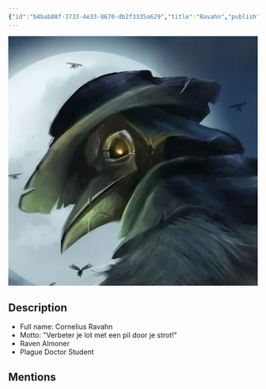 ```yaml
---
{"id":"b4bab88f-3733-4e33-8670-db2f3335a629","title":"Ravahn","publish":true,"date_created":"Saturday, January 14th 2023, 10:36:53 am","date_modified":"Tuesday, April 2nd 2024, 8:14:20 pm","path":"Tabletop/Campaigns/And A Thousand Years More/Characters/Party/Ravahn.md","permalink":"/tabletop/campaigns/and-a-thousand-years-more/characters/party/ravahn/","PassFrontmatter":true}
---
```



![Banner-Ravahn-polaroid.png|200](../../../../../Media/IronClaw/Polaroid/Banner-Ravahn-polaroid.png)

## Description

- Full name: Cornelius Ravahn
- Motto: "Verbeter je lot met een pil door je strot!"
- Raven Almoner
- Plague Doctor Student

## Mentions


